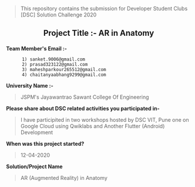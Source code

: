 
> This repository contains the submission for Developer Student Clubs [DSC] Solution Challenge 2020
## <p align="center"> Project Title :- AR in Anatomy </p>



**Team Member's Email :-**

          1) sanket.9006@gmail.com      
          2) prasad323122@gmail.com
          3) maheshparkour265512@gmail.com
          4) chaitanyaabhang9299@gmail.com

**University Name :-**
> JSPM's Jayawantrao Sawant College Of Engineering


**Please share about DSC related activities you participated in-**
> I have participited in two workshops hosted by DSC VIT, Pune one on Google Cloud using Qwiklabs and Another Flutter (Android) Development

**When was this project started?**
> 12-04-2020

**Solution/Project Name**
> AR (Augmented Reality) in Anatomy

